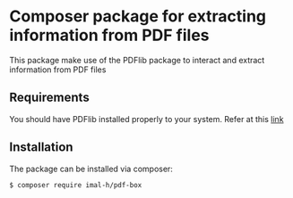 # Composer package for extracting information from PDF files
This package make use of the PDFlib package to interact and extract information from PDF files

## Requirements
You should have PDFlib installed properly to your system. Refer at this [link](https://www.pdflib.com/download/pdflib-family/pdflib/)

## Installation
The package can be installed via composer:
``` bash
$ composer require imal-h/pdf-box
```
